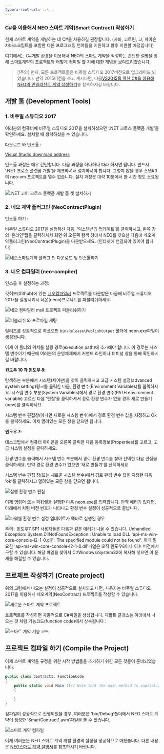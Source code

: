 ```yaml
---
typora-root-url: ..\..
---
```


### C#을 이용해서 NEO 스마트 계약(Smart Contract) 작성하기 

현재 스마트 계약을 개발하는 데 C#을 사용하길 권장합니다. (자바, 코트린, 고, 파이슨 자바스크립트를 포함한 다른 프로그래밍 언어들을 지원하고 향후 지원할 예정입니다)

여기에서는 C#개발 환경을 이용해서 NEO의 스마트 계약을 작성하는 간단한 설명을 통해 스마트계약의 프로젝트와 어떻게 컴파일 할 지에 대한 개념을 보여드리겠습니다.

   > [!주의]
   > 현재, 모든 프로젝트들은 비쥬얼 스튜디오 2017버전으로 업그레이드 되었습니다. 만약 2015버전을 쓰고 계시다면, 다음[VS2015를 위한 C#을 이용해 NEO의 인텔리전트 계약 작성하기](getting-started-2015.md)를 참조하시길 바랍니다. 

## 개발 툴 (Development Tools)

### 1. 비주얼 스튜디오 2017

여러분의 컴퓨터에 비주얼 스튜디오 2017을 설치하셨으면 ‘.NET 크로스 플랫폼 개발’을 확인하세요. 설치할 때 생략하셨을 수 있습니다. 

다운로드 와 인스톨 :

[Visual Studio download address](https://www.visualstudio.com/products/visual-studio-community-vs)

인스톨 과정은 매우 간단합니다. 다음 과정을 하나하나 따라 하시면 됩니다. 반드시 ‘.NET 크로스 플랫폼 개발’을 체크하셔서 설치하셔야 합니다. 그렇지 않을 경우 스텝#3의 neo-vm 프로젝트를 열수 없습니다. 설치 과정은 대략 10분에서 한 시간 정도 소요됩니다.  


![.NET 코어 크로스 플랫폼 개발 툴 셋 설치하기](https://github.com/neo-project/docs/blob/master/assets/install_core_cross_platform_development_toolset.png)

### 2. 네오 계약 플러그인 (NeoContractPlugin)

인스톨 하기 :

비주얼 스튜디오 2017을 실행하신 다음, ‘익스텐션과 업데이트’를 클릭하시고, 왼쪽 창의 ‘온라인’탭을 클릭하셔서 회면 위 오른쪽 탐색 창에서 NEO를 찾으신 다음에 네오계약플러그인(NeoContractPlugin)을 다운받으세요. (인터넷에 연결되어 있어야 합니다)

![네오스마트계약 플러그 인 다운로드 및 인스톨하기](https://github.com/neo-project/docs/blob/master/assets/download_and_install_smart_contract_plugin.png)

### 3. 네오 컴파일러 (neo-compiler)

인스톨 후 설정하는 과정:

깃허브(Github)에 있는 [네오컴파일러](https://github.com/neo-project/neo-compiler) 프로젝트를 다운받은 다음에 비주얼 스튜디오 2017을 실행시켜서 네온(neon)프로젝트를 퍼블리쉬하세요.


![네오 컴파일러 msil 프로젝트 퍼블리쉬하기](https://github.com/neo-project/docs/blob/master/assets/publish_neo_compiler_msil_project.png)

![퍼블리쉬 와 프로파일 세팅](https://github.com/neo-project/docs/blob/master/assets/publish_and_profile_settings.png)


릴리즈를 성공적으로 하셨으면 `bin\Release\PublishOutput` 폴더에 neon.exe파일이 생성됩니다. 

이제 이 폴더의 위치를 실행 경로(execution path)에 추가해야 합니다. 이 경로는 시스템 변수이기 때문에 여러분의 운영체제에서 커맨드 라인이나 터미널 창을 통해 확인하시길 바랍니다.

**윈도우 10 과 윈도우 8:**

 탐색하는 부분에서 시스템(제어판)을 찾아 클릭하시고 고급 시스템 설정(advanced system setting)링크를 클릭한 다음, 환경 변수(Environment Variables)를 클릭하세요. 시스템 변수 부분(System Variables)에서 경로 환경 변수(PATH environment variable) 고르신 다음 ‘편집’을 클릭하셔서 경로 환경 변수가 없을 경우 새로 만들기(new)를 클릭하세요.

시스템 변수 편집창(아니면 새로운 시스템 변수)에서 경로 환경 변수 값을 지정하고 Ok를 클릭하세요. 이제 열려있는 모든 창을 닫으면 됩니다. 

**윈도우 7:**

 데스크탑에서 컴퓨터 아이콘을 오른쪽 클릭한 다음 등록정보(Properties)를 고르고, 고급 시스템 설정을 클릭하세요.


환경 변수를 클릭해서 시스템 변수 부분에서 경로 환경 변수를 찾아 선택한 다음 편집을 클릭하세요. 만약 경로 환경 변수가 없으면 ‘새로 만들기’를 선택하세요
  
 시스템 변수 편집 창(또는 새로운 시스템 변수)에서 경로 환경 변수 값을 지정한 다음 ‘ok’를 클릭하시고 열려있는 모든 창을 닫으면 됩니다. 

![실행 환경 변수 편집](https://github.com/neo-project/docs/blob/master/assets/edit_environmental_variables.png)

이제 명령어 또는 파워쉘을 실행한 다음 neon.exe를 입력합니다. 만약 에러가 없다면, 아래에서  처럼 버전 번호가 나타나고 환경 변수 설정이 성공적으로 끝납니다.

![파워쉘 환경 변수 설정 업데이트가 똑바로 실행된 경우](https://github.com/neo-project/docs/blob/master/assets/powershell_enviornment_variabled_updated_correctly.png)


주의 : 윈도우7 SP1 사용자들은 다음과 같은 에러가 나올 수 있습니다. Unhandled Exception: System.DllNotFoundException : Unable to load DLL 'api-ms-win-core-console-l2-1-0.dll' : The specified module could not be found". 이때 필요한 'api-ms-win-core-console-l2-1-0.dll'파일은 오직 윈도우8이나 이후 버전에서 구할 수 있습니다. 해당 파일을 찾아서 C:\Windows\System32에 복사해 넣으면 이 문제를 해결할 수 있습니다. 
 
## 프로제트 작성하기 (Create project)

위의 그럼에서 나오는 설정이 성공적으로 설치되고 나면, 사용자는 비주얼 스튜디오2017을 이용해서 네오계약(NeoContract) 프로젝트를 작성할 수 있습니다. 

![새로운 스마트 계약 프로젝트](https://github.com/neo-project/docs/blob/master/assets/new_smart_contract_project.png)

프로젝트를 작성하면 자동적으로 C#파일을 생성합니다. 디폴트 클래스는 아래에서 나오는 것 처럼 기능코드(function code)에서 상속됩니다 : 

![스마트 계약 기능 코드](https://github.com/YTkim7/docs/blob/master/ko-kr/sc/assets/smart_contract_function_code.png?raw=true)


## 프로젝트 컴파일 하기 (Compile the Project)

이제 스마트 계약을 규정을 위한 시작 방법들을 추가하기 위한 모든 것들이 준비되었습니다.

```c#
public class Contract1: FunctionCode
{
    public static void Main ()// Note that the main method to capitalize
    {
        
    }
}
```

컴파일이 성공적으로 진행되었을 경우, 여러분은 ‘bin/Debug’폴더에서 NEO 스마트 계약이 생성한 ‘SmartContract1.avm’파일을 볼 수 있습니다. 

![스마트 계약 컴파일](https://github.com/neo-project/docs/blob/master/assets/compile_smart_contract.png)


이제 여러분은 NEO 스마트 계약 개발 환경의 설정을 성공적으로 마쳤습니다. 다른 내용은 [NEO스마트 계약 설명서](tutorial.md)를 참조하시기 바랍니다. 
